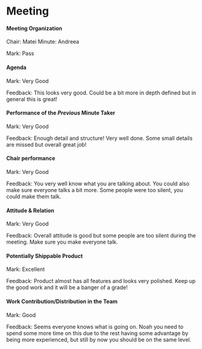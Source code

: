 # Meeting

#### Meeting Organization

Chair: Matei
Minute: Andreea

Mark: Pass

#### Agenda 

Mark: Very Good

Feedback: This looks very good. Could be a bit more in depth defined but in general this is great!


#### Performance of the *Previous* Minute Taker

Mark: Very Good

Feedback: Enough detail and structure! Very well done. Some small details are missed but overall great job!


#### Chair performance

Mark: Very Good

Feedback: You very well know what you are talking about. You could also make sure everyone talks a bit more. Some people were too silent, you could make them talk.  


#### Attitude & Relation

Mark: Very Good

Feedback: Overall attitude is good but some people are too silent during the meeting. Make sure you make everyone talk. 


#### Potentially Shippable Product

Mark: Excellent

Feedback: Product almost has all features and looks very polished. Keep up the good work and it will be a banger of a grade!


#### Work Contribution/Distribution in the Team

Mark: Good

Feedback: Seems everyone knows what is going on. Noah you need to spend some more time on this due to the rest having some advantage by being more experienced, but still by now you should be on the same level. 


